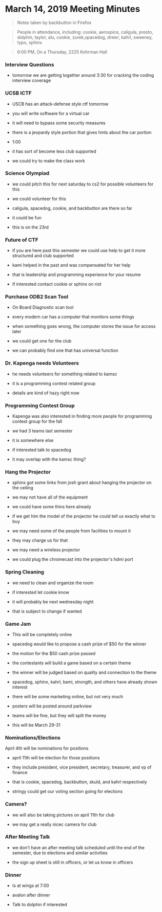 # March 14, 2019 Meeting Minutes
> Notes taken by backbutton in Firefox

> People in attendance, including: cookie, aerospice, caligula, presto, dolphin, taylor, alu, cookie, zurek,spacedog, drewr, kahrl, sweeney, typo, sphinx

> 6:00 PM, On a Thursday, 2225 Kohrman Hall

### Interview Questions

* tomorrow we are getting together around 3:30 for cracking the coding interview coverage

### UCSB ICTF

* USCB has an attack-defense style ctf tomorrow

* you will write software for a virtual car

* it will need to bypass some security measures

* there is a jeopardy style portion that gives hints about the car portion

* 1:00 

* it has sort of become less club supported

* we could try to make the class work

### Science Olympiad

* we could pitch this for next saturday to cs2 for possible volunteers for this

* we could volunteer for this

* caligula, spacedog, cookie, and backbutton are there so far

* it could be fun

* this is on the 23rd

### Future of CTF

* if you are here past this semester we could use help to get it more structured and club supported

* kami helped in the past and was compensated for her help

* that is leadership and programming experience for your resume

* if interested contact cookie or sphinx on riot

### Purchase ODB2 Scan Tool

* On Board Diagnostic scan tool

* every modern car has a computer that monitors some things

* when something goes wrong, the computer stores the issue for access later

* we could get one for the club

* we can probably find one that has universal function

### Dr. Kapenga needs Volunteers

* he needs volunteers for something related to kamsc

* it is a programming contest related group

* details are kind of hazy right now

### Programming Contest Group

* Kapenga was also interested in finding more people for programming contest group for the fall

* we had 3 teams last semester

* it is somewhere else

* if interested talk to spacedog

* it may overlap with the kamsc thing?

### Hang the Projector

* sphinx got some links from josh grant about hanging the projector on the ceiling

* we may not have all of the equipment

* we could have some thins here already

* if we get him the model of the projector he could tell us exactly what to buy

* we may need some of the people from facilities to mount it

* they may charge us for that

* we may need a wireless projector

* we could plug the chromecast into the projector's hdmi port

### Spring Cleaning

* we need to clean and organize the room

* if interested let cookie know

* it will probably be next wednesday night 

* that is subject to change if wanted

### Game Jam

* This will be completely online

* spacedog would like to propose a cash prize of $50 for the winner

* the motion for the $50 cash prize passed

* the contestants will build a game based on a certain theme

* the winner will be judged based on quality and connection to the theme

* spacedog, sphinx, kahrl, kami, strongth, and others have already shown interest

* there will be some marketing online, but not very much

* posters will be posted around parkview

* teams will be fine, but they will split the money

* this will be March 29-31

### Nominations/Elections

April 4th will be nominations for positions

* april 11th will be election for those positions

* they include president, vice president, secretary, treasurer, and vp of finance

* that is cookie, spacedog, backbutton, skuld, and kahrl respectively

* stringy could get our voting section going for elections

### Camera?

* we will also be taking pictures on april 11th for club

* we may get a really nicec camera for club

### After Meeting Talk

* we don't have an after meeting talk scheduled until the end of the semester, due to elections and similar activities

* the sign up sheet is still in officers, or let us know in officers

### Dinner

* Is at wings at 7:00

* avalon after dinner

* Talk to dolphin if interested
